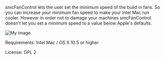 smcFanControl lets the user set the minimum speed of the build in fans. So you can increase your minimum fan speed to make your Intel Mac run cooler. However in order not to damage your machines smcFanControl doesn't let you set a minimum speed to a value below Apple's defaults.


![My image](https://dl.dropbox.com/u/363242/screenshots/smc_screenshot.png)

Requirements: Intel Mac / OS X 10.5 or higher 

License: GPL 2